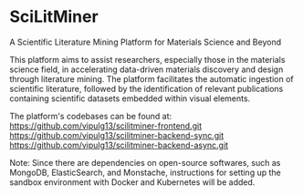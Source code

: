 # SciLitMiner
A Scientific Literature Mining Platform for Materials Science and Beyond

This platform aims to assist researchers, especially those in the materials science field, in accelerating data-driven materials discovery and design through literature mining. The platform facilitates the automatic ingestion of scientific literature, followed by the identification of relevant publications containing scientific datasets embedded within visual elements.

The platform's codebases can be found at:
https://github.com/vipulg13/scilitminer-frontend.git
https://github.com/vipulg13/scilitminer-backend-sync.git
https://github.com/vipulg13/scilitminer-backend-async.git

Note: Since there are dependencies on open-source softwares, such as MongoDB, ElasticSearch, and Monstache, instructions for setting up the sandbox environment with Docker and Kubernetes will be added.
